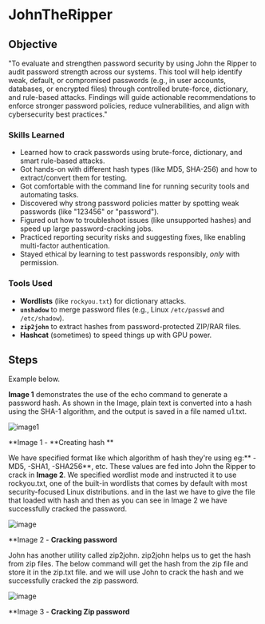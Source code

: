 # JohnTheRipper

## Objective

"To evaluate and strengthen password security by using John the Ripper to audit password strength across our systems. This tool will help identify weak, default, or compromised passwords (e.g., in user accounts, databases, or encrypted files) through controlled brute-force, dictionary, and rule-based attacks. Findings will guide actionable recommendations to enforce stronger password policies, reduce vulnerabilities, and align with cybersecurity best practices."

### Skills Learned

- Learned how to crack passwords using brute-force, dictionary, and smart rule-based attacks.  
- Got hands-on with different hash types (like MD5, SHA-256) and how to extract/convert them for testing.  
- Got comfortable with the command line for running security tools and automating tasks.  
- Discovered why strong password policies matter by spotting weak passwords (like "123456" or "password").  
- Figured out how to troubleshoot issues (like unsupported hashes) and speed up large password-cracking jobs.  
- Practiced reporting security risks and suggesting fixes, like enabling multi-factor authentication.  
- Stayed ethical by learning to test passwords responsibly, *only* with permission.  

### Tools Used
 
- **Wordlists** (like `rockyou.txt`) for dictionary attacks.  
- **`unshadow`** to merge password files (e.g., Linux `/etc/passwd` and `/etc/shadow`).  
- **`zip2john`** to extract hashes from password-protected ZIP/RAR files.  
- **Hashcat** (sometimes) to speed things up with GPU power.  

## Steps

Example below.

**Image 1** demonstrates the use of the echo command to generate a password hash. As shown in the Image, plain text is converted into a hash using the SHA-1 algorithm, and the output is saved in a file named u1.txt.

![image1](https://github.com/user-attachments/assets/4791a922-5058-49aa-90f8-71fba57b189b)

**Image 1 - **Creating hash **

We have specified format like which algorithm of hash they're using eg:** -MD5, -SHA1, -SHA256**, etc. These values are fed into John the Ripper to crack in **Image 2**. We specified wordlist mode and instructed it to use rockyou.txt, one of the built-in wordlists that comes by default with most security-focused Linux distributions. and in the last we have to give the file that loaded with hash and then as you can see in Image 2 we have successfully cracked the password.  

![image](https://github.com/user-attachments/assets/49928181-8ba0-4f8d-9a1c-b7b4b1a951ac)

**Image 2 - **Cracking password**

John has another utility called zip2john. zip2john helps us to get the hash from zip files. The below command will get the hash from the zip file and store it in the zip.txt file. and we will use John to crack the hash and we successfully cracked the zip password.

![image](https://github.com/user-attachments/assets/e26dae03-9ed9-49de-916a-2ca18d7e1865)

**Image 3 - **Cracking Zip password**



